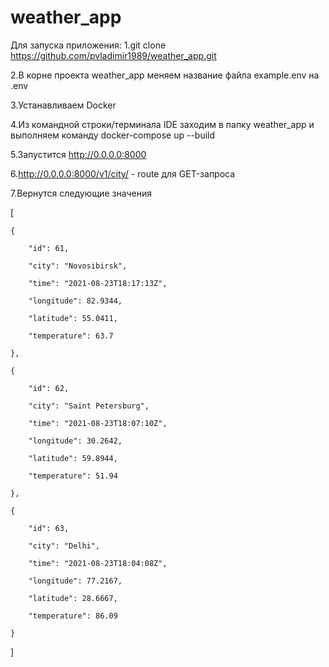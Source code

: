 # weather_app
Для запуска приложения:
1.git clone https://github.com/pvladimir1989/weather_app.git

2.В корне проекта weather_app меняем название файла example.env на .env

3.Устанавливаем Docker

4.Из командной строки/терминала IDE заходим в папку weather_app и выполняем команду docker-compose up --build

5.Запустится http://0.0.0.0:8000

6.http://0.0.0.0:8000/v1/city/  -   route для GET-запроса 

7.Вернутся следующие значения 

[

    {
    
        "id": 61,
        
        "city": "Novosibirsk",
        
        "time": "2021-08-23T18:17:13Z",
        
        "longitude": 82.9344,
        
        "latitude": 55.0411,
        
        "temperature": 63.7
        
    },
    
    {
    
        "id": 62,
        
        "city": "Saint Petersburg",
        
        "time": "2021-08-23T18:07:10Z",
        
        "longitude": 30.2642,
        
        "latitude": 59.8944,
        
        "temperature": 51.94
        
    },
    
    {
    
        "id": 63,
        
        "city": "Delhi",
        
        "time": "2021-08-23T18:04:08Z",
        
        "longitude": 77.2167,
        
        "latitude": 28.6667,
        
        "temperature": 86.09
        
    }
    
]



